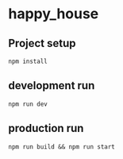 # happy_house

## Project setup

```
npm install
```

## development run

```
npm run dev
```

## production run

```
npm run build && npm run start
```
